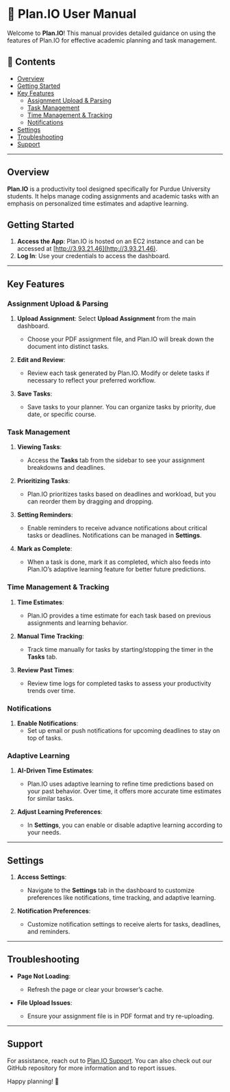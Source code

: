 # 📝 Plan.IO User Manual

Welcome to **Plan.IO**! This manual provides detailed guidance on using the features of Plan.IO for effective academic planning and task management.

## 📖 Contents
- [Overview](#overview)
- [Getting Started](#getting-started)
- [Key Features](#key-features)
  - [Assignment Upload & Parsing](#assignment-upload--parsing)
  - [Task Management](#task-management)
  - [Time Management & Tracking](#time-management--tracking)
  - [Notifications](#notifications)
- [Settings](#settings)
- [Troubleshooting](#troubleshooting)
- [Support](#support)

---

## Overview

**Plan.IO** is a productivity tool designed specifically for Purdue University students. It helps manage coding assignments and academic tasks with an emphasis on personalized time estimates and adaptive learning.

## Getting Started

1. **Access the App**: Plan.IO is hosted on an EC2 instance and can be accessed at [http://3.93.21.46](http://3.93.21.46).
2. **Log In**: Use your credentials to access the dashboard.

---

## Key Features

### Assignment Upload & Parsing

1. **Upload Assignment**: Select **Upload Assignment** from the main dashboard.
   - Choose your PDF assignment file, and Plan.IO will break down the document into distinct tasks.

2. **Edit and Review**: 
   - Review each task generated by Plan.IO. Modify or delete tasks if necessary to reflect your preferred workflow.
   
3. **Save Tasks**:
   - Save tasks to your planner. You can organize tasks by priority, due date, or specific course.

### Task Management

1. **Viewing Tasks**:
   - Access the **Tasks** tab from the sidebar to see your assignment breakdowns and deadlines.

2. **Prioritizing Tasks**:
   - Plan.IO prioritizes tasks based on deadlines and workload, but you can reorder them by dragging and dropping.

3. **Setting Reminders**:
   - Enable reminders to receive advance notifications about critical tasks or deadlines. Notifications can be managed in **Settings**.

4. **Mark as Complete**:
   - When a task is done, mark it as completed, which also feeds into Plan.IO’s adaptive learning feature for better future predictions.

### Time Management & Tracking

1. **Time Estimates**:
   - Plan.IO provides a time estimate for each task based on previous assignments and learning behavior.

2. **Manual Time Tracking**:
   - Track time manually for tasks by starting/stopping the timer in the **Tasks** tab.

3. **Review Past Times**:
   - Review time logs for completed tasks to assess your productivity trends over time.

### Notifications

1. **Enable Notifications**:
   - Set up email or push notifications for upcoming deadlines to stay on top of tasks.

### Adaptive Learning

1. **AI-Driven Time Estimates**:
   - Plan.IO uses adaptive learning to refine time predictions based on your past behavior. Over time, it offers more accurate time estimates for similar tasks.

2. **Adjust Learning Preferences**:
   - In **Settings**, you can enable or disable adaptive learning according to your needs.

---

## Settings

1. **Access Settings**:
   - Navigate to the **Settings** tab in the dashboard to customize preferences like notifications, time tracking, and adaptive learning.

2. **Notification Preferences**:
   - Customize notification settings to receive alerts for tasks, deadlines, and reminders.

---

## Troubleshooting

- **Page Not Loading**: 
  - Refresh the page or clear your browser’s cache.
  
- **File Upload Issues**: 
  - Ensure your assignment file is in PDF format and try re-uploading.
---

## Support

For assistance, reach out to [Plan.IO Support](mailto:support@plan.io). You can also check out our GitHub repository for more information and to report issues.

Happy planning! 🎉

